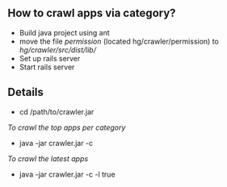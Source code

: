 ## How to crawl apps via category? ##

  * Build java project using ant
  * move the file _permission_ (located hg/crawler/permission) to _hg/crawler/src/dist/lib/_
  * Set up rails server
  * Start rails server

## Details ##
  * cd /path/to/crawler.jar

_To crawl the top apps per category_
  * java -jar crawler.jar -c

_To crawl the latest apps_
  * java -jar crawler.jar -c -l true